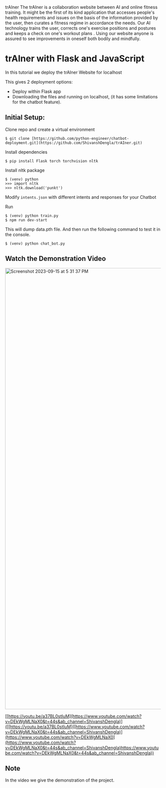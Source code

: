 trAIner
The trAIner is a collaboration website between AI and online fitness training. It might be the first of its kind application that accesses people's health requirements and issues on the basis of the information provided by the user, then curates a fitness regime in accordance the needs. Our AI technology trains the user, corrects one's exercise positions and postures and keeps a check on one's workout plans . Using our website anyone is assured to see improvements in oneself both bodily and mindfully.


# trAIner with Flask and JavaScript

In this tutorial we deploy the trAIner Website for localhost

This gives 2 deployment options:
- Deploy within Flask app
- Downloading the files and running on localhost, (it has some limitations for the chatbot feature).

## Initial Setup:


Clone repo and create a virtual environment
```
$ git clone [https://github.com/python-engineer/chatbot-deployment.git](https://github.com/ShivanshDengla/trAIner.git)
```
Install dependencies
```
$ pip install Flask torch torchvision nltk
```
Install nltk package
```
$ (venv) python
>>> import nltk
>>> nltk.download('punkt')
```
Modify `intents.json` with different intents and responses for your Chatbot

Run
```
$ (venv) python train.py
$ npm run dev-start

```
This will dump data.pth file. And then run
the following command to test it in the console.
```
$ (venv) python chat_bot.py
```


## Watch the Demonstration Video
<img width="1428" alt="Screenshot 2023-09-15 at 5 31 37 PM" src="https://github.com/ShivanshDengla/trAIner/assets/66008449/8929f1ff-858c-4dc7-836f-2aa0898899cd">

[[https://youtu.be/a37BL0stIuM](https://www.youtube.com/watch?v=DEkWgMLNaX0&t=44s&ab_channel=ShivanshDengla)]([[https://youtu.be/a37BL0stIuM]([https://www.youtube.com/watch?v=DEkWgMLNaX0&t=44s&ab_channel=ShivanshDengla)](https://www.youtube.com/watch?v=DEkWgMLNaX0](https://www.youtube.com/watch?v=DEkWgMLNaX0&t=44s&ab_channel=ShivanshDengla)https://www.youtube.com/watch?v=DEkWgMLNaX0&t=44s&ab_channel=ShivanshDengla))

## Note
In the video we give the demonstration of the project.

